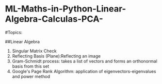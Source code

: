 # ML-Maths-in-Python-Linear-Algebra-Calculas-PCA-


#Topics: 

##Linear Algebra

1. Singular Matrix Check 
2. Reflecting Basis (Plane):Reflecting an image 
3. Gram-Schmidt process: takes a list of vectors and forms an orthonormal basis from this set
4. Google's Page Rank Algorithm: application of eigenvectors-eigenvalues and power method
